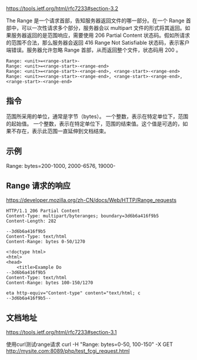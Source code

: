 https://tools.ietf.org/html/rfc7233#section-3.2

The Range 是一个请求首部，告知服务器返回文件的哪一部分。在一个  Range 首部中，可以一次性请求多个部分，服务器会以 multipart 文件的形式将其返回。如果服务器返回的是范围响应，需要使用 206 Partial Content 状态码。假如所请求的范围不合法，那么服务器会返回  416 Range Not Satisfiable 状态码，表示客户端错误。服务器允许忽略  Range  首部，从而返回整个文件，状态码用 200 。


```
Range: <unit>=<range-start>-
Range: <unit>=<range-start>-<range-end>
Range: <unit>=<range-start>-<range-end>, <range-start>-<range-end>
Range: <unit>=<range-start>-<range-end>, <range-start>-<range-end>, <range-start>-<range-end>

```

## 指令

<unit>
范围所采用的单位，通常是字节（bytes）。
<range-start>
一个整数，表示在特定单位下，范围的起始值。
<range-end>
一个整数，表示在特定单位下，范围的结束值。这个值是可选的，如果不存在，表示此范围一直延伸到文档结束。

## 示例

Range: bytes=200-1000, 2000-6576, 19000-

## Range 请求的响应
https://developer.mozilla.org/zh-CN/docs/Web/HTTP/Range_requests

```
HTTP/1.1 206 Partial Content
Content-Type: multipart/byteranges; boundary=3d6b6a416f9b5
Content-Length: 282

--3d6b6a416f9b5
Content-Type: text/html
Content-Range: bytes 0-50/1270

<!doctype html>
<html>
<head>
    <title>Example Do
--3d6b6a416f9b5
Content-Type: text/html
Content-Range: bytes 100-150/1270

eta http-equiv="Content-type" content="text/html; c
--3d6b6a416f9b5--
```

## 文档地址

https://tools.ietf.org/html/rfc7233#section-3.1


使用curl测试range请求
curl -H  "Range: bytes=0-50, 100-150" -X GET http://mysite.com:8089/php/test_fcgi_request.html
